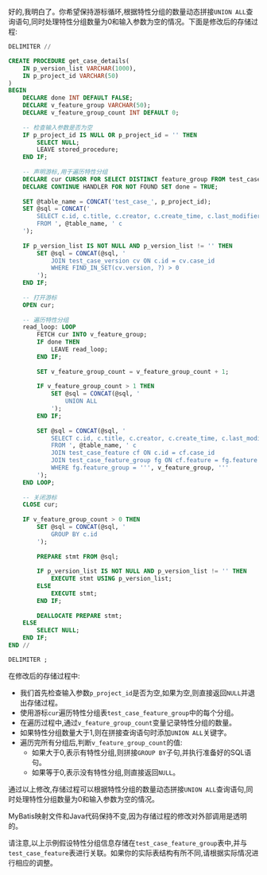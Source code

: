 好的,我明白了。你希望保持游标循环,根据特性分组的数量动态拼接`UNION ALL`查询语句,同时处理特性分组数量为0和输入参数为空的情况。下面是修改后的存储过程:

```sql
DELIMITER //

CREATE PROCEDURE get_case_details(
    IN p_version_list VARCHAR(1000),
    IN p_project_id VARCHAR(50)
)
BEGIN
    DECLARE done INT DEFAULT FALSE;
    DECLARE v_feature_group VARCHAR(50);
    DECLARE v_feature_group_count INT DEFAULT 0;
    
    -- 检查输入参数是否为空
    IF p_project_id IS NULL OR p_project_id = '' THEN
        SELECT NULL;
        LEAVE stored_procedure;
    END IF;
    
    -- 声明游标,用于遍历特性分组
    DECLARE cur CURSOR FOR SELECT DISTINCT feature_group FROM test_case_feature_group;
    DECLARE CONTINUE HANDLER FOR NOT FOUND SET done = TRUE;
    
    SET @table_name = CONCAT('test_case_', p_project_id);
    SET @sql = CONCAT('
        SELECT c.id, c.title, c.creator, c.create_time, c.last_modifier, c.last_modify_time
        FROM ', @table_name, ' c
    ');
    
    IF p_version_list IS NOT NULL AND p_version_list != '' THEN
        SET @sql = CONCAT(@sql, '
            JOIN test_case_version cv ON c.id = cv.case_id
            WHERE FIND_IN_SET(cv.version, ?) > 0
        ');
    END IF;
    
    -- 打开游标
    OPEN cur;
    
    -- 遍历特性分组
    read_loop: LOOP
        FETCH cur INTO v_feature_group;
        IF done THEN
            LEAVE read_loop;
        END IF;
        
        SET v_feature_group_count = v_feature_group_count + 1;
        
        IF v_feature_group_count > 1 THEN
            SET @sql = CONCAT(@sql, '
                UNION ALL
            ');
        END IF;
        
        SET @sql = CONCAT(@sql, '
            SELECT c.id, c.title, c.creator, c.create_time, c.last_modifier, c.last_modify_time
            FROM ', @table_name, ' c
            JOIN test_case_feature cf ON c.id = cf.case_id
            JOIN test_case_feature_group fg ON cf.feature = fg.feature
            WHERE fg.feature_group = ''', v_feature_group, '''
        ');
    END LOOP;
    
    -- 关闭游标
    CLOSE cur;
    
    IF v_feature_group_count > 0 THEN
        SET @sql = CONCAT(@sql, '
            GROUP BY c.id
        ');
        
        PREPARE stmt FROM @sql;
        
        IF p_version_list IS NOT NULL AND p_version_list != '' THEN
            EXECUTE stmt USING p_version_list;
        ELSE
            EXECUTE stmt;
        END IF;
        
        DEALLOCATE PREPARE stmt;
    ELSE
        SELECT NULL;
    END IF;
END //

DELIMITER ;
```

在修改后的存储过程中:
- 我们首先检查输入参数`p_project_id`是否为空,如果为空,则直接返回`NULL`并退出存储过程。
- 使用游标`cur`遍历特性分组表`test_case_feature_group`中的每个分组。
- 在遍历过程中,通过`v_feature_group_count`变量记录特性分组的数量。
- 如果特性分组数量大于1,则在拼接查询语句时添加`UNION ALL`关键字。
- 遍历完所有分组后,判断`v_feature_group_count`的值:
  - 如果大于0,表示有特性分组,则拼接`GROUP BY`子句,并执行准备好的SQL语句。
  - 如果等于0,表示没有特性分组,则直接返回`NULL`。

通过以上修改,存储过程可以根据特性分组的数量动态拼接`UNION ALL`查询语句,同时处理特性分组数量为0和输入参数为空的情况。

MyBatis映射文件和Java代码保持不变,因为存储过程的修改对外部调用是透明的。

请注意,以上示例假设特性分组信息存储在`test_case_feature_group`表中,并与`test_case_feature`表进行关联。如果你的实际表结构有所不同,请根据实际情况进行相应的调整。